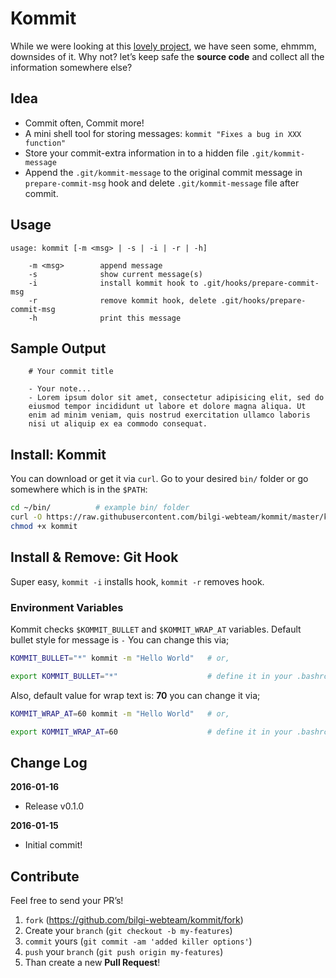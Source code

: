 # Kommit

While we were looking at this [lovely project][01], we have seen
some, ehmmm, downsides of it. Why not? let’s keep safe the **source code**
and collect all the information somewhere else?


## Idea

* Commit often, Commit more!
* A mini shell tool for storing messages: `kommit "Fixes a bug in XXX function"`
* Store your commit-extra information in to a hidden file `.git/kommit-message`
* Append the `.git/kommit-message` to the original commit message in 
`prepare-commit-msg` hook and delete `.git/kommit-message` file after commit.


## Usage

    usage: kommit [-m <msg> | -s | -i | -r | -h]

        -m <msg>        append message
        -s              show current message(s)
        -i              install kommit hook to .git/hooks/prepare-commit-msg
        -r              remove kommit hook, delete .git/hooks/prepare-commit-msg
        -h              print this message


## Sample Output

        # Your commit title
        
        - Your note...
        - Lorem ipsum dolor sit amet, consectetur adipisicing elit, sed do
        eiusmod tempor incididunt ut labore et dolore magna aliqua. Ut 
        enim ad minim veniam, quis nostrud exercitation ullamco laboris 
        nisi ut aliquip ex ea commodo consequat.


## Install: Kommit

You can download or get it via `curl`. Go to your desired `bin/` folder or
go somewhere which is in the `$PATH`:

```bash
cd ~/bin/          # example bin/ folder
curl -O https://raw.githubusercontent.com/bilgi-webteam/kommit/master/kommit
chmod +x kommit
```


## Install & Remove: Git Hook

Super easy, `kommit -i` installs hook, `kommit -r` removes hook.


### Environment Variables

Kommit checks `$KOMMIT_BULLET` and `$KOMMIT_WRAP_AT` variables. Default 
bullet style for message is `-` You can change this via;

```bash
KOMMIT_BULLET="*" kommit -m "Hello World"   # or, 

export KOMMIT_BULLET="*"                    # define it in your .bashrc
```

Also, default value for wrap text is: **70** you can change it via;

```bash
KOMMIT_WRAP_AT=60 kommit -m "Hello World"   # or, 

export KOMMIT_WRAP_AT=60                    # define it in your .bashrc
```


## Change Log

**2016-01-16**

* Release v0.1.0

**2016-01-15**

* Initial commit!

## Contribute

Feel free to send your PR’s!

1. `fork` (https://github.com/bilgi-webteam/kommit/fork)
2. Create your `branch` (`git checkout -b my-features`)
3. `commit` yours (`git commit -am 'added killer options'`)
4. `push` your `branch` (`git push origin my-features`)
5. Than create a new **Pull Request**!

[01]: https://github.com/thebearjew/commit-comments